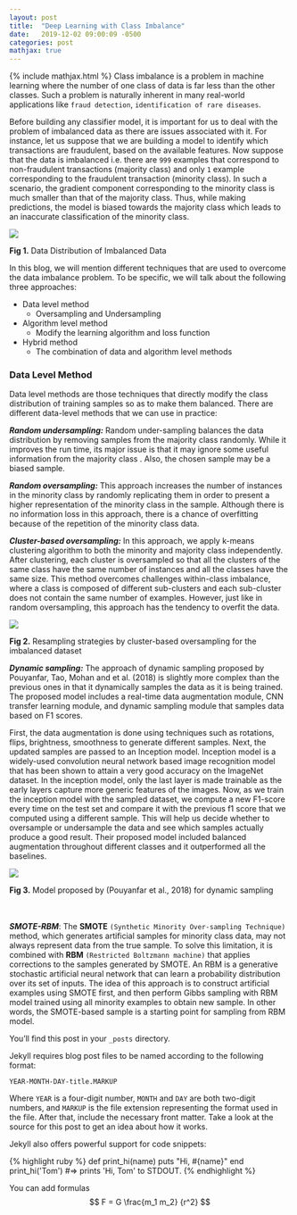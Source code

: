 ```yaml
---
layout: post
title:  "Deep Learning with Class Imbalance"
date:   2019-12-02 09:00:09 -0500
categories: post
mathjax: true
---
```

<!-- Need to include this line to enable mathjax -->
{% include mathjax.html %}
Class imbalance is a problem in machine learning where the number of one class of data is far less than the other classes. Such a problem is naturally inherent in many real-world applications like `fraud detection`, `identification of rare diseases`.

Before building any classifier model, it is important for us to deal with the problem of imbalanced data as there are issues associated with it. For instance, let us suppose that we are building a model to identify which transactions are fraudulent, based on the available features. Now suppose that the data is imbalanced i.e. there are `999` examples that correspond to non-fraudulent transactions (majority class) and only `1` example corresponding to the fraudulent transaction (minority class). In such a scenario, the gradient component corresponding to the minority class is much smaller than that of the majority class. Thus, while making predictions, the model is biased towards the majority class which leads to an inaccurate classification of the minority class.

![](http://dlclass2019.github.io/images/class_imb.png)

**Fig 1.** Data Distribution of Imbalanced Data
<br>

In this blog, we will mention different techniques that are used to overcome the data imbalance problem. To be specific, we will talk about the following three approaches:

* Data level method
  - Oversampling and Undersampling
* Algorithm level method
  - Modify the learning algorithm and loss function
* Hybrid method
  - The combination of data and algorithm level methods

### Data Level Method
Data level methods are those techniques that directly modify the class distribution of training samples so as to make them balanced. There are different data-level methods that we can use in practice:

**_Random undersampling:_** Random under-sampling balances the data distribution by removing samples from the majority class randomly. While it improves the run time, its major issue is that it may ignore some useful information from the majority class . Also, the chosen sample may be a biased sample.

**_Random oversampling:_** This approach increases the number of instances in the minority class by randomly replicating them in order to present a higher representation of the minority class in the sample. Although there is no information loss in this approach, there is a chance of overfitting because of the repetition of the minority class data.

**_Cluster-based oversampling:_** In this approach, we apply k-means clustering algorithm to both the minority and majority class independently. After clustering, each cluster is oversampled so that all the clusters of the same class have the same number of instances and all the classes have the same size. This method overcomes challenges within-class imbalance, where a class is composed of different sub-clusters and each sub-cluster does not contain the same number of examples. However, just like in random oversampling, this approach has the tendency to overfit the data.

![](http://dlclass2019.github.io/images/resmple_imb.png)

**Fig 2.** Resampling strategies by cluster-based oversampling for the imbalanced dataset
<br>

**_Dynamic sampling:_** The approach of dynamic sampling proposed by Pouyanfar, Tao, Mohan and et al. (2018) is slightly more complex than the previous ones in that it dynamically samples the data as it is being trained. The proposed model includes a real-time data augmentation module, CNN transfer learning module, and dynamic sampling module that samples data based on F1 scores.

First, the data augmentation is done using techniques such as rotations, flips, brightness, smoothness to generate different samples. Next, the updated samples are passed to an Inception model. Inception model is a widely-used convolution neural network based image recognition model that has been shown to attain a very good accuracy on the ImageNet dataset. In the inception model, only the last layer is made trainable as the early layers capture more generic features of the images. Now, as we train the inception model with the sampled dataset, we compute a new F1-score every time on the test set and compare it with the previous f1 score that we computed using a different sample. This will help us decide whether to oversample or undersample the data and see which samples actually produce a good result. Their proposed model included balanced augmentation throughout different classes and it outperformed all the baselines.

![](http://dlclass2019.github.io/images/proposed_model_dysmp.png)

**Fig 3.** Model proposed by (Pouyanfar et al., 2018) for dynamic sampling
<br /><br /><br />

**_SMOTE-RBM_**: The **SMOTE** `(Synthetic Minority Over-sampling Technique)` method, which generates artificial samples for minority class data, may not always represent data from the true sample. To solve this limitation, it is combined with **RBM** `(Restricted Boltzmann machine)` that applies corrections to the samples generated by SMOTE. An RBM is a generative stochastic artificial neural network that can learn a probability distribution over its set of inputs. The idea of this approach is to construct artificial examples using SMOTE first, and then perform Gibbs sampling with RBM model trained using all minority examples to obtain new sample. In other words, the SMOTE-based sample is a starting point for sampling from RBM model.




You’ll find this post in your `_posts` directory.

Jekyll requires blog post files to be named according to the following format:

`YEAR-MONTH-DAY-title.MARKUP`

Where `YEAR` is a four-digit number, `MONTH` and `DAY` are both two-digit numbers, and `MARKUP` is the file extension representing the format used in the file. After that, include the necessary front matter. Take a look at the source for this post to get an idea about how it works.

Jekyll also offers powerful support for code snippets:

{% highlight ruby %}
def print_hi(name)
  puts "Hi, #{name}"
end
print_hi('Tom')
#=> prints 'Hi, Tom' to STDOUT.
{% endhighlight %}


You can add formulas
$$ F = G \frac{m_1 m_2} {r^2} $$
